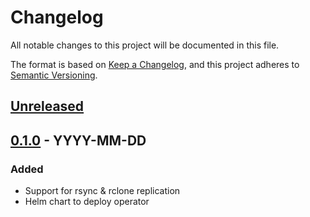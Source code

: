 # Changelog

All notable changes to this project will be documented in this file.

The format is based on [Keep a Changelog](https://keepachangelog.com/en/1.0.0/),
and this project adheres to [Semantic Versioning](https://semver.org/spec/v2.0.0.html).

## [Unreleased]

## [0.1.0] - YYYY-MM-DD

### Added

- Support for rsync & rclone replication
- Helm chart to deploy operator

[Unreleased]: https://github.com/backube/scribe/compare/v0.1.0...HEAD
[0.1.0]: https://github.com/backube/scribe/releases/tag/v0.1.0
